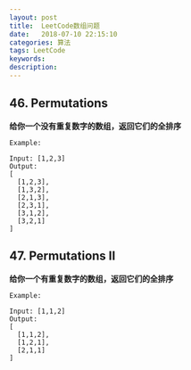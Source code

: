 ```yaml
---
layout: post
title:  LeetCode数组问题
date:   2018-07-10 22:15:10
categories: 算法
tags: LeetCode
keywords: 
description: 
---
```




## 46. Permutations
**给你一个没有重复数字的数组，返回它们的全排序**
```
Example:

Input: [1,2,3]
Output:
[
  [1,2,3],
  [1,3,2],
  [2,1,3],
  [2,3,1],
  [3,1,2],
  [3,2,1]
]
```

## 47. Permutations II
**给你一个有重复数字的数组，返回它们的全排序**
```
Example:

Input: [1,1,2]
Output:
[
  [1,1,2],
  [1,2,1],
  [2,1,1]
]
```
